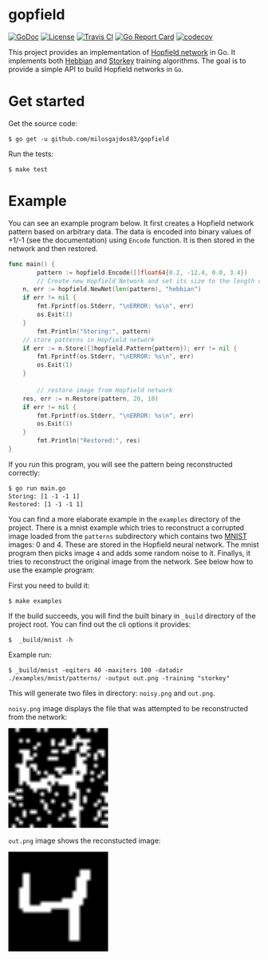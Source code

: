 # gopfield

[![GoDoc](https://godoc.org/github.com/milosgajdos83/gopfield?status.svg)](https://godoc.org/github.com/milosgajdos83/gopfield)
[![License](https://img.shields.io/:license-apache-blue.svg)](https://opensource.org/licenses/Apache-2.0)
[![Travis CI](https://travis-ci.org/milosgajdos83/gopfield.svg?branch=master)](https://travis-ci.org/milosgajdos83/gopfield)
[![Go Report Card](https://goreportcard.com/badge/github.com/milosgajdos83/gopfield)](https://goreportcard.com/report/github.com/milosgajdos83/gopfield)
[![codecov](https://codecov.io/gh/milosgajdos83/gopfield/branch/master/graph/badge.svg)](https://codecov.io/gh/milosgajdos83/gopfield)

This project provides an implementation of [Hopfield network](https://en.wikipedia.org/wiki/Hopfield_network) in Go. It implements both [Hebbian](https://en.wikipedia.org/wiki/Hopfield_network#Hebbian_learning_rule_for_Hopfield_networks) and [Storkey](https://en.wikipedia.org/wiki/Hopfield_network#The_Storkey_learning_rule) training algorithms. The goal is to provide a simple API to build Hopfield networks in `Go`.

# Get started

Get the source code:

```
$ go get -u github.com/milosgajdos83/gopfield
```

Run the tests:

```
$ make test
```

# Example

You can see an example program below. It first creates a Hopfield network pattern based on arbitrary data. The data is encoded into binary values of +1/-1 (see the documentation) using `Encode` function. It is then stored in the network and then restored.

```go
func main() {
        pattern := hopfield.Encode([]float64{0.2, -12.4, 0.0, 3.4})
        // Create new Hopfield Network and set its size to the length of pattern
	n, err := hopfield.NewNet(len(pattern), "hebbian")
	if err != nil {
		fmt.Fprintf(os.Stderr, "\nERROR: %s\n", err)
		os.Exit(1)
	}
        fmt.Println("Storing:", pattern)
	// store patterns in Hopfield network
	if err := n.Store([]hopfield.Pattern{pattern}); err != nil {
		fmt.Fprintf(os.Stderr, "\nERROR: %s\n", err)
		os.Exit(1)
	}

        // restore image from Hopfield network
	res, err := n.Restore(pattern, 20, 10)
	if err != nil {
		fmt.Fprintf(os.Stderr, "\nERROR: %s\n", err)
		os.Exit(1)
	}
        fmt.Println("Restored:", res)
}
```

If you run this program, you will see the pattern being reconstructed correctly:

```
$ go run main.go
Storing: [1 -1 -1 1]
Restored: [1 -1 -1 1]
```

You can find a more elaborate example in the `examples` directory of the project. There is a mnist example which tries to reconstruct a corrupted image loaded from the `patterns` subdirectory which contains two [MNIST](http://yann.lecun.com/exdb/mnist/) images: 0 and 4. These are stored in the Hopfield neural network. The mnist program then picks image `4` and adds some random noise to it. Finallys, it tries to reconstruct the original image from the network. See below how to use the example program:

First you need to build it:

```
$ make examples
```

If the build succeeds, you will find the built binary in `_build` directory of the project root. You can find out the cli options it provides:

```
$  _build/mnist -h
```

Example run:

```
$ _build/mnist -eqiters 40 -maxiters 100 -datadir ./examples/mnist/patterns/ -output out.png -training "storkey"
```

This will generate two files in directory: `noisy.png` and `out.png`.

`noisy.png` image displays the file that was attempted to be reconstructed from the network:

<img src="./examples/mnist/noisy.png" alt="Corrupted image 4" width="200">


`out.png` image shows the reconstucted image:

<img src="./examples/mnist/out.png" alt="Reconstructed image 4" width="200">
